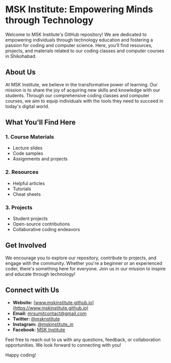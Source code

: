 # MSK Institute: Empowering Minds through Technology

Welcome to MSK Institute's GitHub repository! We are dedicated to empowering individuals through technology education and fostering a passion for coding and computer science. Here, you'll find resources, projects, and materials related to our coding classes and computer courses in Shikohabad.

## About Us

At MSK Institute, we believe in the transformative power of learning. Our mission is to share the joy of acquiring new skills and knowledge with our students. Through our comprehensive coding classes and computer courses, we aim to equip individuals with the tools they need to succeed in today's digital world.

## What You'll Find Here

### 1. Course Materials
- Lecture slides
- Code samples
- Assignments and projects

### 2. Resources
- Helpful articles
- Tutorials
- Cheat sheets

### 3. Projects
- Student projects
- Open-source contributions
- Collaborative coding endeavors

## Get Involved

We encourage you to explore our repository, contribute to projects, and engage with the community. Whether you're a beginner or an experienced coder, there's something here for everyone. Join us in our mission to inspire and educate through technology!

## Connect with Us

- **Website:** [www.mskinstitute.github.io](https://www.mskinstitute.github.io)
- **Email:** mrsumitcontact@gmail.com
- **Twitter:** [@msknstitute](https://twitter.com/mskinstitute)
- **Instagram:** [@mskinstitute_in](https://instagram.com/mskinstitute_in)
- **Facebook:** [MSK Institute](https://www.facebook.com/MSKInstitute)

Feel free to reach out to us with any questions, feedback, or collaboration opportunities. We look forward to connecting with you!

Happy coding!

